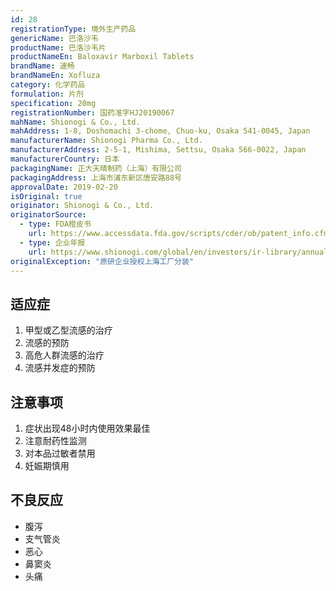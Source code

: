 ```yaml
---
id: 28
registrationType: 境外生产药品
genericName: 巴洛沙韦
productName: 巴洛沙韦片
productNameEn: Baloxavir Marboxil Tablets
brandName: 速畅
brandNameEn: Xofluza
category: 化学药品
formulation: 片剂
specification: 20mg
registrationNumber: 国药准字HJ20190067
mahName: Shionogi & Co., Ltd.
mahAddress: 1-8, Doshomachi 3-chome, Chuo-ku, Osaka 541-0045, Japan
manufacturerName: Shionogi Pharma Co., Ltd.
manufacturerAddress: 2-5-1, Mishima, Settsu, Osaka 566-0022, Japan
manufacturerCountry: 日本
packagingName: 正大天晴制药（上海）有限公司
packagingAddress: 上海市浦东新区唐安路88号
approvalDate: 2019-02-20
isOriginal: true
originator: Shionogi & Co., Ltd.
originatorSource:
  - type: FDA橙皮书
    url: https://www.accessdata.fda.gov/scripts/cder/ob/patent_info.cfm?Product_No=001&Appl_No=210854
  - type: 企业年报
    url: https://www.shionogi.com/global/en/investors/ir-library/annual-report.html
originalException: "原研企业授权上海工厂分装"
---
```


## 适应症

1. 甲型或乙型流感的治疗
2. 流感的预防
3. 高危人群流感的治疗
4. 流感并发症的预防

## 注意事项

1. 症状出现48小时内使用效果最佳
2. 注意耐药性监测
3. 对本品过敏者禁用
4. 妊娠期慎用

## 不良反应

- 腹泻
- 支气管炎
- 恶心
- 鼻窦炎
- 头痛 